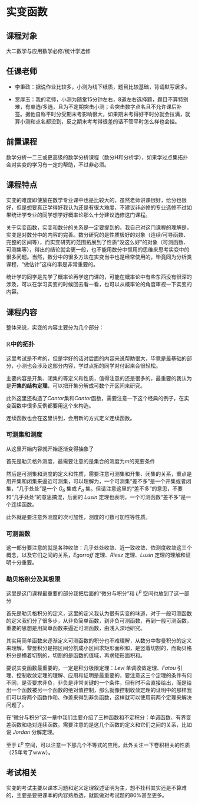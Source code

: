 
# 实变函数
## 课程对象
大二数学与应用数学必修/统计学选修
## 任课老师
- 李秉政：据说作业比较多，小测为线下纸质，题目比较基础，背诵默写居多。

- 贾厚玉：我的老师，小测为随堂15分钟左右，8道左右选择题，题目不算特别难，有单选/多选，且为不定期突击小测；会突击数字点名且不允许课后补签。据他自称平时分受期末考影响很大，如果期末考得好平时分就会拉满，就算小测和点名都没到，反之期末考考得很差的话不管平时怎么样也会挂。
## 前置课程
数学分析一二三或更高级的数学分析课程（数分H和分析学），如果学过点集拓扑会对实变的学习有一定的帮助，不过非必须。
## 课程特点
实变的难度即使放在数学专业课中也是比较大的，虽然老师讲课很好，给分也很好，但是想要真正学得好我认为还是有很大难度，不建议非必修的专业选修不过如果统计学专业的同学想学好概率论那么十分建议选修这门课程。

关于实变函数，实变和数分的关系是一定要提到的。我自己对这门课程的理解是，实变是对数分中的内容的完善。数分研究的是性质极好的对象（连续/可导函数、完整的区间等），而实变研究的范围拓展到了性质“没这么好”的对象（可测函数、可测集等），得出的结论就会更一般，也不能用数分中惯用的思维来思考实变中的很多问题。当然，数分中的很多方法在实变当中也是经常使用的，毕竟同为分析类课程，“做估计”这样的事是非常重要的。

统计学的同学是先学了概率论再学这门课的，可能在概率论中有些东西没有很深的涉及，可以在学习实变的时候回去看一看，也可以从概率论的角度审视一下实变的内容。
## 课程内容
整体来说，实变的内容主要分为几个部分：

### **ℝ中的拓扑**
这里考试是不考的，但是学好的话对后面的内容来说帮助很大，毕竟是最基础的部分，小测也会涉及这部分内容，学过点拓的同学对付起来会很轻松。

主要内容是开集、闭集的等定义和性质，值得注意的还是很多的，最重要的我认为是**开集的结构定理**，可以把开集分解成可数个开区间来研究。

此外这里还构造了$Cantor$集和$Cantor$函数，需要注意一下这个经典的例子，在实变函数中很多反例都要用这个来构造。

连续函数也会在这里讲到，会用新的方式定义连续函数。
### **可测集和测度**
从这里开始内容就开始逐渐变得抽象了

首先是勒贝格外测度，最需要注意的是集合的测度为$m$的充要条件

然后是可测集和测度的定义和性质，需要注意可测集和开集、闭集的关系，重点是用开集和闭集来逼近可测集，可以理解为，一个可测集“差不多”是一个开集或者闭集，“几乎处处”是一个 $G_\delta$ 集或 $F_\sigma$ 集。但请注意这里的“差不多”的意思，不要和“几乎处处”的意思搞混，后面的 $Lusin$ 定理也表明，一个可测函数“差不多”是一个连续函数。

此外就是要注意外测度的次可加性，测度的可数可加性等性质。
###  **可测函数**
这一部分要注意的就是各种收敛：几乎处处收敛、近一致收敛、依测度收敛这三个概念，以及它们之间的关系，$Egorroff$ 定理、$Riesz$ 定理、$Lusin$ 定理的理解和证明十分重要。
### **勒贝格积分及其极限**
这里是这门课程最重要的部分我把后面的“微分与积分”和 $L^p$ 空间也放到了这一部分

首先是勒贝格积分的定义，这里的定义我认为很有实变的味道，对于一般可测函数的定义我们分了很多步，从非负简单函数，到非负可测函数，再到一般可测函数，重要的思想是用简单函数来逼近可测函数，由浅入深地研究。

其实用简单函数来逐渐定义可测函数的积分也不难理解，从数分中黎曼积分的定义来理解，黎曼积分是把区间分割成小区间求矩形面积和，是竖着切割的，而勒贝格积分是横着切割的，切割的是函数的值域，再求矩形面积和。

要说实变函数最重要的，一定是积分极限定理：$Levi$ 单调收敛定理、$Fatou$ 引理、控制收敛定理的理解、应用和证明是最重要的，要注意这三个定理的条件有何不同，是否要求非负，非负是非常关键的一个条件，但有时不会直接给出，而是给出一个函数被另一个函数的绝对值控制，那么就像控制收敛定理的证明中的那样我们可以将两个函数作和、作差来得到非负函数，这样就可以使用前两个定理来解决问题了。

在“微分与积分”这一章中我们主要介绍了三种函数和不定积分：单调函数、有界变差函数和绝对连续函数。需要注意的是这几个函数的定义和它们之间的关系，比如说 $Jordan$ 分解定理。

至于 $L^p$ 空间，可以注意一下那几个不等式的应用，此外关注一下卷积相关的性质（25年考了www）。
## 考试相关
实变的考试主要以课本习题和定义定理叙述证明为主，想不挂科其实还是不算难的，主要是要把课本的内容熟悉透，就能做对考试题的80%甚至更多。